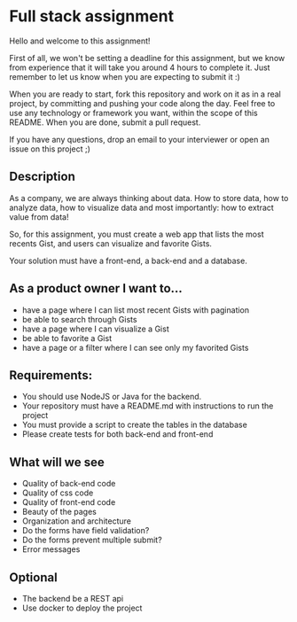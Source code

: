 # Full stack assignment

Hello and welcome to this assignment!

First of all, we won't be setting a deadline for this assignment, but we know from experience that it will take you around 4 hours to complete it. Just remember to let us know when you are expecting to submit it :)

When you are ready to start, fork this repository and work on it as in a real project, by committing and pushing your code along the day. Feel free to use any technology or framework you want, within the scope of this README. When you are done, submit a pull request.

If you have any questions, drop an email to your interviewer or open an issue on this project ;)


## Description
As a company, we are always thinking about data. How to store data, how to analyze data, how to visualize data and most importantly: how to extract value from data!

So, for this assignment, you must create a web app that lists the most recents Gist, and users can visualize and favorite Gists.

Your solution must have a front-end, a back-end and a database.


## As a product owner I want to...
* have a page where I can list most recent Gists with pagination
* be able to search through Gists
* have a page where I can visualize a Gist
* be able to favorite a Gist
* have a page or a filter where I can see only my favorited Gists


## Requirements:
* You should use NodeJS or Java for the backend.
* Your repository must have a README.md with instructions to run the project
* You must provide a script to create the tables in the database
* Please create tests for both back-end and front-end


## What will we see
* Quality of back-end code
* Quality of css code
* Quality of front-end code
* Beauty of the pages
* Organization and architecture
* Do the forms have field validation?
* Do the forms prevent multiple submit?
* Error messages

## Optional
* The backend be a REST api
* Use docker to deploy the project
